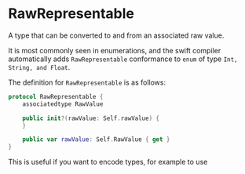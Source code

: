 # RawRepresentable

A type that can be converted to and from an associated raw value.

It is most commonly seen in enumerations, and the swift compiler automatically
adds `RawRepresentable` conformance to `enum` of type `Int, String, and Float`.

The definition for `RawRepresentable` is as follows:

```swift
protocol RawRepresentable {
	associatedtype RawValue

	public init?(rawValue: Self.rawValue) {
	}

	public var rawValue: Self.RawValue { get }
}
```


This is useful if you want to encode types, for example to use
